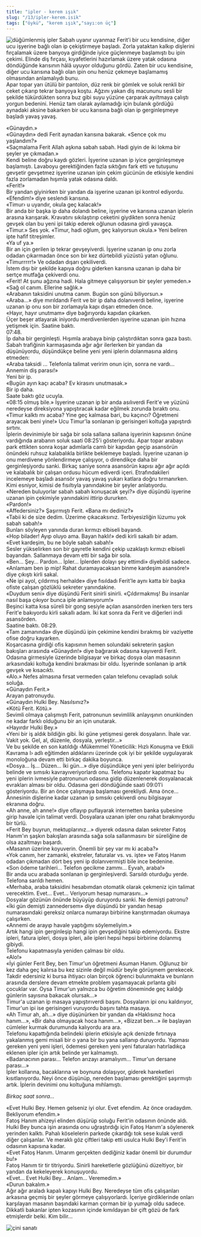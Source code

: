 ```yaml
---
title: "ipler - kerem ışık"
slug: "/13/ipler-kerem.isik"
tags: ["öykü", "kerem ışık","sayı:on üç"]
---
```

![düğümlenmiş ipler](/img/13.11.jpg)
Sabah uyanır uyanmaz Ferit'i bir ucu kendisine, diğer ucu işyerine bağlı
olan ip çekiştirmeye başladı. Zorla yataktan kalkıp dişlerini fırçalamak
üzere banyoya girdiğinde iyice güçlenmeye başlamıştı bu ipin çekimi.
Elinde diş fırçası, kıyafetlerini hazırlamak üzere yatak odasına
döndüğünde karısının hâlâ uyuyor olduğunu gördü. Zaten bir ucu
kendisine, diğer ucu karısına bağlı olan ipin onu henüz çekmeye
başlamamış olmasından anlamalıydı bunu.\
Apar topar yarı ütülü bir pantolon, düz renk bir gömlek ve soluk renkli
bir ceket çıkarıp tekrar banyoya koştu. Ağzını yakan diş macununu sesli
bir şekilde tükürdükten sonra buz gibi suyu yüzüne çarparak ayıltmaya
çalıştı yorgun bedenini. Henüz tam olarak ayılamadığı için bulanık
gördüğü aynadaki aksine bakarken bir ucu karısına bağlı olan ip
gerginleşmeye başladı yavaş yavaş.

«Günaydın.»\
«Günaydın» dedi Ferit aynadan karısına bakarak. «Sence çok mu
yaşlandım?»\
«Saçmalama Ferit Allah aşkına sabah sabah. Hadi giyin de iki lokma bir
şeyler ye çıkmadan.»\
Kendi beline doğru kaydı gözleri. İşyerine uzanan ip iyice gerginleşmeye
başlamıştı. Lavaboyu gerektiğinden fazla sıktığını fark etti ve tutuşunu
gevşetir gevşetmez işyerine uzanan ipin çekim gücünün de etkisiyle
kendini fazla zorlamadan hışımla yatak odasına daldı.\
«Ferit!»\
Bir yandan giyinirken bir yandan da işyerine uzanan ipi kontrol
ediyordu.\
«Efendim!» diye seslendi karısına.\
«Timur› u uyandır, okula geç kalacak!»\
Bir anda bir başka ip daha dolandı beline, işyerine ve karısına uzanan
iplerin arasına karışarak. Kravatını sıkılaştırıp ceketini giydikten
sonra henüz gevşek olan bu yeni ipi takip ederek oğlunun odasına girdi
yavaşça.\
«Timur.» Ses yok. «Timur, hadi oğlum, geç kalıyorsun okula.» Yeni
beliren ipte hafif titreşimler.\
«Ya uf ya.»\
Bir an için gerilen ip tekrar gevşeyiverdi. İşyerine uzanan ip onu zorla
odadan çıkarmadan önce son bir kez dürtebildi yüzüstü yatan oğlunu.\
«Timurrrrr!» Ve odadan dışarı çekiliverdi.\
İstem dışı bir şekilde kapıya doğru giderken karısına uzanan ip daha bir
sertçe mutfağa çekiverdi onu.\
«Ferit! At şunu ağzına hadi. Hala gitmeye çalışıyorsun bir şeyler
yemeden.»\
«Sağ ol canım. Ellerine sağlık.»\
«Arabanın taksidini unutma canım. Bugün son günü biliyorsun.»\
«Araba...» diye mırıldandı Ferit ve bir ip daha dolanıverdi beline,
işyerine uzanan ip onu son bir zorlamayla kapı dışarı etmeden önce.\
«Hayır, hayır unutmam» diye bağırıyordu kapıdan çıkarken.\
Üçer beşer atlayarak iniyordu merdivenlerden işyerine uzanan ipin hızına
yetişmek için. Saatine baktı.\
07:48.\
İp daha bir gerginleşti. Hışımla arabaya binip çalıştırdıktan sonra gaza
bastı. Sabah trafiğinin karmaşasında ağır ağır ilerlerken bir yandan da
düşünüyordu, düşündükçe beline yeni yeni iplerin dolanmasına aldırış
etmeden:\
«Araba taksidi ... Telefonla talimat veririm onun için, sonra ne
vardı... Annemin diş parası!»\
Yeni bir ip.\
«Bugün ayın kaçı acaba? Ev kirasını unutmasak.»\
Bir ip daha.\
Saate baktı göz ucuyla.\
«08:15 olmuş bile.» İşyerine uzanan ip bir anda asılıverdi Ferit'e ve
yüzünü neredeyse direksiyona yapıştıracak kadar eğilmek zorunda bıraktı
onu.\
«Timur kalktı mı acaba? Yine geç kalmasa bari, bu kaçıncı? Öğretmeni
arayacak beni yine!» Ucu Timur'la sonlanan ip gerisingeri koltuğa
yapıştırdı sırtını.\
İplerin devinimiyle bir sağa bir sola sallana sallana işyerinin
kapısının önüne vardığında arabanın soluk saati 08:25'i gösteriyordu.
Apar topar arabayı park ettikten sonra koşar adımlarla camlı bir kapıdan
geçip asansörün önündeki ruhsuz kalabalıkla birlikte beklemeye başladı.
İşyerine uzanan ip onu merdivene yönlendirmeye çalışıyor, o direndikçe
daha bir gerginleşiyordu sanki. Birkaç saniye sonra asansörün kapısı
ağır ağır açıldı ve kalabalık bir çalışan ordusu hücum ediverdi içeri.
Etrafındakileri incelemeye başladı asansör yavaş yavaş yukarı katlara
doğru tırmanırken. Kimi esniyor, kimisi de fısıltıyla yanındakine bir
şeyler anlatıyordu.\
«Nereden buluyorlar sabah sabah konuşacak şeyi?» diye düşündü işyerine
uzanan ipin çekimiyle yanındakini ittirip dururken.\
«Pardon!»\
«Affedersiniz?» Şaşırmıştı Ferit. «Bana mı dediniz?»\
«Tabii ki de size dedim. Üzerime çıkacaksınız. Terbiyesizliğin lüzumu
yok sabah sabah!»\
Bunları söyleyen yanında duran kırmızı elbiseli bayandı.\
«Hop bilader! Ayıp oluyo ama. Bayan haklı!» dedi kirli sakallı bir
adam.\
«Evet kardeşim, bu ne böyle sabah sabah!»\
Sesler yükselirken son bir gayretle kendini çekip uzaklaştı kırmızı
elbiseli bayandan. Sallanmaya devam etti bir sağa bir sola.\
«Ben... Şey... Pardon... İpler... İplerden dolayı şey ettimdi» diyebildi
sadece.\
«Anlamam ben ip mip! Rahat duramayacaksan binme kardeşim asansöre!» diye
çıkıştı kirli sakal.\
«Ne ipi ayol, çıldırmış herhalde» diye fısıldadı Ferit'le aynı katta bir
başka ofiste çalışan gözlüklü sekreter yanındakine.\
«Duydum seni» diye düşündü Ferit sinirli sinirli. «Çıldırmakmış! Bu
insanlar nasıl başa çıkıyor bunca iple anlamıyorum!»\
Beşinci katta kısa süreli bir gong sesiyle açılan asansörden inerken
ters ters Ferit'e bakıyordu kirli sakallı adam. İki kat sonra da Ferit
ve diğerleri indi asansörden.\
Saatine baktı. 08:29.\
«Tam zamanında» diye düşündü ipin çekimine kendini bırakmış bir
vaziyette ofise doğru kayarken.\
Koşarcasına girdiği ofis kapısının hemen solundaki sekreterin şaşkın
bakışları arasında «Günaydın!» diye bağırarak odasına kayıverdi Ferit.
Odasına girmesiyle üzerinde bilgisayar ve birkaç dosya olan masasının
arkasındaki koltuğa kendini bırakması bir oldu. İşyerinde sonlanan ip
artık gevşek ve kısacıktı.\
«Alo.» Nefes almasına fırsat vermeden çalan telefonu cevapladı soluk
soluğa.\
«Günaydın Ferit.»\
Arayan patronuydu.\
«Günaydın Hulki Bey. Nasılsınız?»\
«Kötü Ferit. Kötü.»\
Sevimli olmaya çalışmıştı Ferit, patronunun sevimlilik anlayışının
onunkinden ne kadar farklı olduğunu bir an için unutarak.\
«Hayırdır Hulki Bey.»\
«Yeni bir iş aldık bildiğin gibi. İki güne yetişmesi gerek dosyaların.
İhale var. Vakit yok. Gel, al, düzenle, dosyala, yerleştir...»\
Ve bu şekilde en son katıldığı ‹Mükemmel Yöneticilik: Hızlı Konuşma ve
Etkili Kavrama I› adlı eğitimden aldıklarını üzerinde çok iyi bir
şekilde uygulayarak monoloğuna devam etti birkaç dakika boyunca.\
«Dosya... İş... Düzen... İki gün...» diye düşündükçe yeni yeni ipler
beliriyordu belinde ve sımsıkı kavrayıveriyorlardı onu. Telefonu kapatır
kapatmaz bu yeni iplerin ivmesiyle patronunun odasına gidip düzenlenerek
dosyalanacak evrakları alması bir oldu. Odasına geri döndüğünde saati
09:01'i gösteriyordu. Bir an önce çalışmaya başlaması gerekliydi. Ama
önce...\
Annesinin dişlerine kadar uzanan ip sımsıkı çekiverdi onu bilgisayar
ekranına doğru.\
«Ah anne, ah anne!» diye oflayıp puflayarak internetten banka şubesine
girip havale için talimat verdi. Dosyalara uzanan ipler onu rahat
bırakmıyordu bir türlü.\
«Ferit Bey buyrun, mektuplarınız...» diyerek odasına dalan sekreter
Fatoş Hanım'ın şaşkın bakışları arasında sağa sola sallanmasını bir
süreliğine de olsa azaltmayı başardı.\
«Masanın üzerine koyuverin. Önemli bir şey var mı ki acaba?»\
«Yok canım, her zamanki, ekstreler, faturalar vs. vs. işte» ve Fatoş
Hanım odadan çıkmadan dört beş yeni ip dolanıvermişti bile ince
bedenine.\
«Son ödeme tarihleri... Telefon gecikme zammı... Eyvah, araba!»\
Bir anda ucu arabada sonlanan ip gerginleşiverdi. Sarsıldı oturduğu
yerde. Telefona sarıldı hemen.\
«Merhaba, araba taksidini hesabımdan otomatik olarak çekmeniz için
talimat verecektim. Evet... Evet... Veriyorum hesap numarasını...»\
Dosyalar gözünün önünde büyüyüp duruyordu sanki. Ne demişti patronu?\
«İki gün demişti zannedersem» diye düşündü bir yandan hesap
numarasındaki gereksiz onlarca numarayı birbirine karıştırmadan okumaya
çalışırken.\
«Annemi de arayıp havale yaptığımı söylemeliyim.»\
Artık hangi ipin gerginleşip hangi ipin gevşediğini takip edemiyordu.
Ekstre ipleri, fatura ipleri, dosya ipleri, aile ipleri hepsi hepsi
birbirine dolanmış gibiydi.\
Telefonu kapatmasıyla yeniden çalması bir oldu.\
«Alo!»\
«İyi günler Ferit Bey, ben Timur'un öğretmeni Asuman Hanım. Oğlunuz bir
kez daha geç kalırsa bu kez sizinle değil müdür beyle görüşmem
gerekecek. Takdir edersiniz ki bursa ihtiyacı olan birçok öğrenci
bulunmakta ve bunların arasında derslere devam etmekte problem
yaşamayacak pırlanta gibi çocuklar var. Oysa Timur'un yalnızca bu
öğretim döneminde geç kaldığı günlerin sayısına bakacak olursak...»\
Timur'a uzanan ip masaya yapıştırıverdi başını. Dosyaların ipi onu
kaldırıyor, Timur'un ipi ise gerisingeri vuruyordu başını tahta masaya.\
«Ah Timur ah, ah...» diye düşünürken bir yandan da «Haklısınız hoca
hanım...», «Bir daha olmayacak hoca hanım...», «Bizzat ben...» ile
başlayan cümleler kurmak durumunda kalıyordu ara ara.\
Telefonu kapattığında belindeki iplerin etkisiyle açık denizde fırtınaya
yakalanmış gemi misali bir o yana bir bu yana sallanıp duruyordu.
Yapması gereken yeni yeni işleri, ödemesi gereken yeni yeni faturaları
hatırladıkça eklenen ipler için artık belinde yer kalmamıştı.\
«Badanacının parası... Telefon arızayı aramalıyım... Timur'un dersane
parası...»\
İpler kollarına, bacaklarına ve boynuna dolaşıyor, giderek hareketleri
kısıtlanıyordu. Neyi önce düşünüp, nereden başlaması gerektiğini
şaşırmıştı artık. İplerin devinimi onu koltuğuna mıhlamıştı.

*Birkaç saat sonra...*

«Evet Hulki Bey. Hemen gelseniz iyi olur. Evet efendim. Az önce
oradaydım. Bekliyorum efendim.»\
Fatoş Hanım ahizeyi elinden düşürüp soluğu Ferit'in odasının önünde
aldı. Hulki Bey bunca işin arasında onu uğraştırdığı için Fatoş Hanım'a
söylenerek yerinden kalktı. Pahalı köselelerin parkede çıkardığı tok
sese kulak verdi diğer çalışanlar. Ve meraklı göz çiftleri takip etti
usulca Hulki Bey'i Ferit'in odasının kapısına kadar.\
«Evet Fatoş Hanım. Umarım gerçekten dediğiniz kadar önemli bir durumdur
bu!»\
Fatoş Hanım tir tir titriyordu. Sinirli hareketlerle gözlüğünü
düzeltiyor, bir yandan da kekeleyerek konuşuyordu.\
«Evet... Evet Hulki Bey... Anlam... Veremedim.»\
«Durun bakalım.»\
Ağır ağır araladı kapalı kapıyı Hulki Bey. Neredeyse tüm ofis
çalışanları arkasına geçmiş bir şeyler görmeye çalışıyorlardı. İçeriye
girdiklerinde onları karşılayan masanın başındaki karman çorman bir ip
yumağı oldu sadece. Dikkatli bakanlar ipten kozasının içinde kımıldayan
bir çift gözü de fark etmişlerdir belki. Kim bilir...

![çini sanatı](/img/13.11-2.jpg)